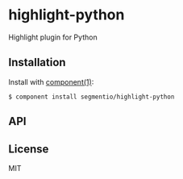 
# highlight-python

  Highlight plugin for Python

## Installation

  Install with [component(1)](http://component.io):

    $ component install segmentio/highlight-python

## API



## License

  MIT
